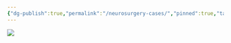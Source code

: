 ```yaml
---
{"dg-publish":true,"permalink":"/neurosurgery-cases/","pinned":true,"tags":["gardenEntry"],"created":"2023-05-27T13:58:35.000-07:00","updated":"2024-06-18T19:53:51.297-07:00"}
---
```



![](https://i.imgur.com/yMuGGAp.jpeg)

